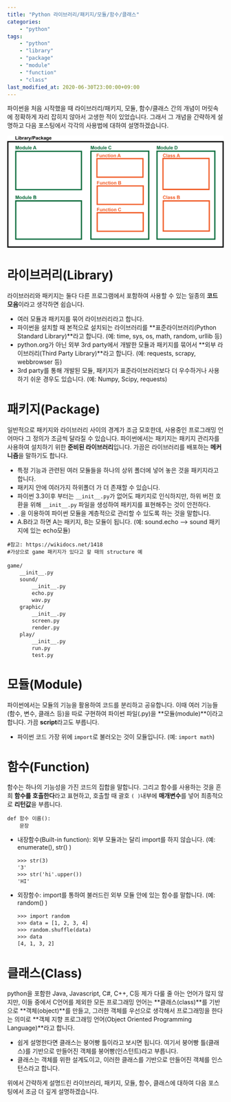 ```yaml
---
title: "Python 라이브러리/패키지/모듈/함수/클래스"
categories: 
    - "python"
tags:
    - "python"
    - "library"
    - "package"
    - "module"        
    - "function"
    - "class"
last_modified_at: 2020-06-30T23:00:00+09:00
---
```


파이썬을 처음 시작했을 때 라이브러리/패키지, 모듈, 함수/클래스 간의 개념이 머릿속에 정확하게 자리 잡히지 않아서 고생한 적이 있었습니다. 그래서 그 개념을 간략하게 설명하고 다음 포스팅에서 각각의 사용법에 대하여 설명하겠습니다.


![FunctionModuleClass](/assets/images/FunctionModuleClass.png)

# 라이브러리(Library)
라이브러리와 패키지는 둘다 다른 프로그램에서 포함하여 사용할 수 있는 일종의 **코드 모음**이라고 생각하면 쉽습니다. 
- 여러 모듈과 패키지를 묶어 라이브러리라고 합니다.
- 파이썬을 설치할 때 본적으로 설치되는 라이브러리를 **표준라이브러리(Python Standard Library)**라고 합니다. (예: time, sys, os, math, random, urllib 등)
- python.org가 아닌 외부 3rd party에서 개발한 모듈과 패키지를 묶어서 **외부 라이브러리(Third Party Library)**라고 합니다. (예: requests, scrapy, webbrowser 등)
- 3rd party를 통해 개발된 모듈, 패키지가 표준라이브러리보다 더 우수하거나 사용하기 쉬운 경우도 있습니다. (예: Numpy, Scipy, requests)



# 패키지(Package)
일반적으로 패키지와 라이브러리 사이의 경계가 조금 모호한데, 사용중인 프로그래밍 언어마다 그 정의가 조금씩 달라질 수 있습니다. 파이썬에서는 패키지는 패키지 관리자를 사용하여 설치하기 위한 **준비된 라이브러리**입니다. 가끔은 라이브러리를 배포하는 **메커니즘**을 말하기도 합니다.
- 특정 기능과 관련된 여러 모듈들을 하나의 상위 폴더에 넣어 놓은 것을 패키지라고 합니다.
- 패키지 안에 여러가지 하위폴더 가 더 존재할 수 있습니다.
- 파이썬 3.3이후 부터는 `__init__.py`가 없어도 패키지로 인식하지만, 하위 버전 호환을 위해 `__init__.py` 파일을 생성하여 패키지를 표현해주는 것이 안전하다.
- `.`을 이용하여 파이썬 모듈을 계층적으로 관리할 수 있도록 하는 것을 말합니다.
- A.B라고 하면 A는 패키지, B는 모듈이 됩니다. (예: sound.echo --> sound 패키지에 있는 echo모듈)

```
#참고: https://wikidocs.net/1418
#가상으로 game 패키지가 있다고 할 때의 structure 예

game/
    __init__.py
    sound/ 
        __init__.py 
        echo.py 
        wav.py 
    graphic/ 
        __init__.py
        screen.py
        render.py
    play/ 
        __init__.py
        run.py
        test.py

```



# 모듈(Module)
파이썬에서는 모듈의 기능을 활용하여 코드를 분리하고 공유합니다. 이때 여러 기능들(함수, 변수, 클래스 등)을 따로 구현하여 파이썬 파일(.py)을 **모듈(module)**이라고 합니다. 가끔 **script**라고도 부릅니다.
- 파이썬 코드 가장 위에 `import`로 불러오는 것이 모듈입니다. (예: `import math`)


# 함수(Function)
함수는 하나의 기능성을 가진 코드의 집합을 말합니다. 그리고 함수를 사용하는 것을 흔희 **함수를 호출한다**라고 표현하고, 호출할 때 괄호 `( )`내부에 **매개변수**를 넣어 최종적으로 **리턴값**을 부릅니다.

```
def 함수 이름():
    문장
```
- 내장함수(Built-in function): 외부 모듈과는 달리 import를 하지 않습니다. (예: enumerate(), str() )
    ```
    >>> str(3)
    '3'
    >>> str('hi'.upper())
    'HI'
    ```
- 외장함수: import를 통하여 불러드린 외부 모듈 안에 있는 함수를 말합니다. (예: random() )
    ```
    >>> import random
    >>> data = [1, 2, 3, 4]
    >>> random.shuffle(data)
    >>> data
    [4, 1, 3, 2]
    ```

# 클래스(Class)
python을 포함한 Java, Javascript, C#, C++, C등 제가 다룰 줄 아는 언어가 많지 않지만, 이들 중에서 C언어를 제외한 모든 프로그래밍 언어는 **클래스(class)**를 기반으로 **객체(object)**를 만들고, 그러한 객체를 우선으로 생각해서 프로그래밍을 한다는 의미로 **객체 지향 프로그래밍 언어(Object Oriented Programming Language)**라고 합니다. 
- 쉽게 설명한다면 클래스는 붕어빵 틀이라고 보시면 됩니다. 여기서 붕어빵 틀(클래스)를 기반으로 만들어진 객체를 붕어빵(인스턴트)라고 부릅니다.
- 클래스는 객체를 위한 설계도이고, 이러한 클래스를 기반으로 만들어진 객체를 인스턴스라고 합니다.


위에서 간략하게 설명드린 라이브러리, 패키지, 모듈, 함수, 클래스에 대하여 다음 포스팅에서 조금 더 깊게 설명하겠습니다.
 